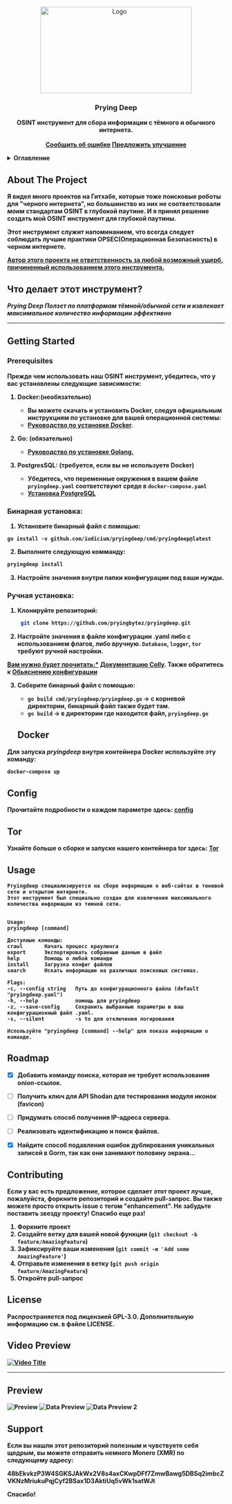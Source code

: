 <!-- PROJECT LOGO -->
<br />
<div align="center">
  <a href="https://github.com/iudicium/pryingdeep/web/static/logo.png">
    <img src="../web/static/logo.png" alt="Logo" width="350" height="200">
  </a>

  <h3 align="center">Prying Deep</h3>

  <p align="center">
    <b>OSINT инструмент для сбора информации с тёмного и обычного интернета.
    <br />
    <br />
    <a href="https://github.com/iudicium/pryingdeep/issues">Сообщить об ошибке</a>
    <a href="https://github.com/iudicium/pryingdeep/issues">Предложить улучшение</a>
  </p>
</div>



<!-- TABLE OF CONTENTS -->
<details>
  <summary>Оглавление</summary>
  <ol>
    <li>
      <a href="#about-the-project">О проекте</a>
    </li>
    <li>
      <a href="#getting-started">Начало</a>
      <ul>
        <li><a href="#prerequisites">Предварительные требования</a></li>
        <li><a href="#manual-installation">Ручная установка</a></li>
        <li><a href="#binary-installation">Бинарная установка</a></li>
      </ul>
    </li>
    <li>
      <a href="#docker">Докер</a>
      <ul>
        <li><a href="#tor">Тор</a></li>
      </ul>
    </li>
    <li><a href="#usage">Использование</a></li>
    <li><a href="#roadmap">План развития</a></li>
    <li><a href="#contributing">Участие</a></li>
    <li><a href="#license">Лицензия</a></li>
    <li><a href="#preview">Предварительный просмотр</a></li>
  </ol>
</details>



<!-- ABOUT THE PROJECT -->
## About The Project

Я видел много проектов на Гитхабе, которые тоже поисковые роботы для "черного интернета",
но большинство из них не соответствовали *моим* стандартам OSINT в глубокой паутине.
И я принял решение создать мой OSINT инструмент для глубокой паутины.


Этот инструмент служит напоминанием, что всегда следует соблюдать лучшие практики OPSEC(Операционная Безопасность) в черном интернете.


<u>Автор этого проекта не ответственность за любой возможный ущерб, причиненный использованием этого инструмента.</u>

## Что делает этот инструмент?


*Prying Deep Ползет по платформам тёмной/обычной сети и извлекает максимальное количество информации эффективно*


---

<!-- GETTING STARTED -->
## Getting Started


### Prerequisites


Прежде чем использовать наш OSINT инструмент, убедитесь, что у вас установлены следующие зависимости:

1. **Docker:(необязательно)**
    - Вы можете скачать и установить Docker, следуя официальным инструкциям по установке для вашей операционной системы:
    - [Руководство по установке Docker](https://docs.docker.com/get-docker/).

2. **Go: (обязательно)**
    - [Руководство по установке Golang.](https://go.dev/doc/install)

3. **PostgresSQL: (требуется, если вы не используете Docker)**
    - Убедитесь, что переменные окружения в вашем файле `pryingdeep.yaml` соответствуют среде в `docker-compose.yaml`
    - [Установка PostgreSQL](https://www.postgresql.org/download/)


### Бинарная установка:

1. Установите бинарный файл с помощью:

```Sh
go install -v github.com/iudicium/pryingdeep/cmd/pryingdeep@latest
```

2. Выполните следующую комманду:
```sh
pryingdeep install
```
3. Настройте значения внутри папки конфигурации под ваши нужды.

### Ручная установка:

1. Клонируйте репозиторий:
   ```sh
    git clone https://github.com/pryingbytez/pryingdeep.git
   ```

2. Настройте значения в файле конфигурации .yaml либо с использованием флагов, либо вручную.
  `Database`, `logger`, `tor` требуют ручной настройки. <br>


<u>Вам нужно будет прочитать:*</u> [Документацию Colly](https://github.com/gocolly/colly/blob/v1.2.0/colly.go).  Также обратитесь к [Обьяснению конфигурации](./CONFIG.MD#table-of-contents)


3. Соберите бинарный файл с помощью:
   - `go build cmd/pryingdeep/pryingdeep.go` -> c корневой директории, бинарный файл также будет там.
    - `go build` -> в директории где находится файл, `pryingdeep.go`

    ## Docker

Для запуска *pryingdeep* внутри контейнера Docker используйте эту команду:

```sh
docker-compose up
```


## Config
Прочитайте подробности о каждом параметре здесь:
[config](./CONFIG.MD#table-of-contents)


## Tor

Узнайте больше о сборке и запуске нашего контейнера tor здесь:
[Tor](../build/package/tor/README.MD#build)


<!-- USAGE EXAMPLES -->
## Usage

```
Pryingdeep cпециализируется на сборе информации о веб-сайтах в теневой сети и открытом интернете.
Этот инструмент был специально создан для извлечения максимального количества информации из темной сети.


Usage:
pryingdeep [command]

Доступные команды:
crawl       Начать процесс краулинга
export      Экспортировать собранные данные в файл
help        Помощь о любой команде
install     Загрузка конфиг файлов
search      Искать информацию на различных поисковых системах.

Flags:
-c, --config string   Путь до конфигурационного файла (default "pryingdeep.yaml")
-h, --help            помощь для pryingdeep
-z, --save-config     Сохранить выбранные параметры в ваш конфигурационный файл .yaml.
-s, --silent          -s to для отключения логирования

Используйте "pryingdeep [command] --help" для показа информации о команде.

```


<!-- ROADMAP -->
## Roadmap

- [x] Добавить команду поиска, которая не требует использования onion-ссылок.
- [ ] Получить ключ для API Shodan для тестирования модуля иконок (favicon)
- [ ] Придумать способ получения IP-адреса сервера.
- [ ] Реализовать   идентификацию и поиск файлов.
- [x] Найдите способ подавления ошибок дублирования уникальных записей в Gorm, так как они занимают половину экрана...


<!-- CONTRIBUTING -->
## Contributing




Если у вас есть предложение, которое сделает этот проект лучше, пожалуйста, форкните репозиторий и создайте pull-запрос. Вы также можете просто открыть issue с тегом "enhancement".
Не забудьте поставить звезду проекту! Спасибо еще раз!

1. Форкните проект
2. Создайте ветку для вашей новой функции (`git checkout -b feature/AmazingFeature`)
3. Зафиксируйте ваши изменения (`git commit -m 'Add some AmazingFeature'`)
4. Отправьте изменения в ветку (`git push origin feature/AmazingFeature`)
5. Откройте pull-запрос



<!-- LICENSE -->
## License


Распространяется под лицензией GPL-3.0. Дополнительную информацию см. в файле LICENSE.



## Video Preview

[![Video Title](https://img.youtube.com/vi/TvRT_lvixI0/maxresdefault.jpg)](https://www.youtube.com/watch?v=TvRT_lvixI0)

---

## Preview

![Preview](../web/static/preview.png)
![Data Preview](../web/static/data_preview.png)
![Data Preview 2](../web/static/data_preview2.png)

## Support

Если вы нашли этот репозиторий полезным и чувствуете себя щедрым, вы можете отправить немного Monero (XMR) по следующему адресу:


48bEkvkzP3W4SGKSJAkWx2V8s4axCKwpDFf7ZmwBawg5DBSq2imbcZVKNzMriukuPqjCyf2BSax1D3AktiUq5vWk1satWJt

Спасибо!